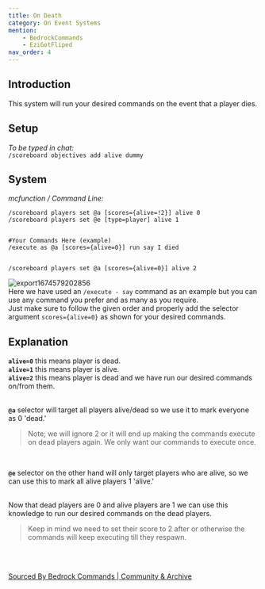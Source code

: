 ```yaml
---
title: On Death
category: On Event Systems
mention:
	- BedrockCommands
	- EziGotFliped
nav_order: 4
---
```


## Introduction

This system will run your desired commands on the event that a player dies.

## Setup

*To be typed in chat:*<br>
`/scoreboard objectives add alive dummy`

## System

*mcfunction / Command Line:*
```mcfunction
/scoreboard players set @a [scores={alive=!2}] alive 0
/scoreboard players set @e [type=player] alive 1


#Your Commands Here (example)
/execute as @a [scores={alive=0}] run say I died


/scoreboard players set @a [scores={alive=0}] alive 2
```
![export1674579202856](https://user-images.githubusercontent.com/99989764/214433884-f718e120-d7fd-47c5-8d0d-89328d02ca23.png)<br>
Here we have used an `/execute - say` command as an example but you can use any command you prefer and as many as you require.<br>
Just make sure to follow the given order and properly add the selector argument ` scores={alive=0} ` as shown for your desired commands.

## Explanation

**` alive=0 `** this means player is dead.<br>
**` alive=1 `** this means player is alive.<br>
**` alive=2 `** this means player is dead and we have run our desired commands on/from them.<br>
<br>

**` @a `** selector will target all players alive/dead so we use it to mark everyone as 0 'dead.'<br>
> Note; we will ignore 2 or it will end up making the commands execute on dead players again. We only want our commands to execute once.<br>
<br>

**` @e `** selector on the other hand will only target players who are alive, so we can use this to mark all alive players 1 'alive.'<br>
<br>

Now that dead players are 0 and alive players are 1 we can use this knowledge to run our desired commands on the dead players.
> Keep in mind we need to set their score to 2 after or otherwise the commands will keep executing till they respawn.<br>
<br>
<br>

[Sourced By Bedrock Commands | Community & Archive](https://discord.gg/SYstTYx5G5)
